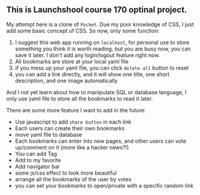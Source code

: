 ## This is Launchshool  course 170 optinal project.
My attempt here is a clone of `Pocket`.
Due my poor knowledge of CSS, I just add some basic concept of CSS.
So now, only some function:
1. I suggest this web app running on `localhost`, for personal use to store something you think it is worth reading, but you are busy now, you can save it later. I don't add any login/logout feature right now.
2. All bookmarks are store at your local yaml file
3. if you mess up your yaml file, you can click `delete all` button to reset
4. you can add a link directly, and it will show one title, one short description, and one image automatically


And I not yet learn about how to manipulate SQL or database language, I only use yaml file to store all the bookmarks to read it later.

There are some more feature I want to add in the future:

- Use javascript to add `share button` in each link
- Each users can create their own bookmarks
- move yaml file to database
- Each bookmarks can enter into new pages, and other users can vote up/comment on it (more like a hacker news?!)
- You can add Tag
- Add to my favorite
- Add navigator bar
- some js/css effect to look more beautiful
- arrange all the bookmarks of the user by votes
- you can set your bookmarks to open/private with a specific random link 
